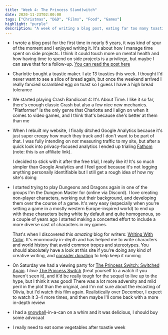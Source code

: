 ```yaml
---
title: "Week 4: The Princess S(and)witch"
date: 2020-11-23T02:00:00
tags: ["Christmas", "D&D", "Films", "Food", "Games"]
highlight: "purple"
description: "A week of writing a blog post, eating far too many toasties, and watching the sequel to one of the best films ever made: The Princess Switch."
---
```


  * I wrote a blog post for the first time in nearly 5 years, it was kind of spur of the moment and I enjoyed writing it. It's about how I manage time spent on side projects. I think it could touch more on mental health and how having time to spend on side projects is a privilege, but maybe I can save that for a follow-up. [You can read the post here](/posts/yeehaw)

  * Charlotte bought a toastie maker. I ate 13 toasties this week. I thought I'd never want to see a slice of bread again, but once the weekend arrived I really fancied scrambled egg on toast so I guess I have a high bread tolerance

  * We started playing Crash Bandicoot 4: It's About Time. I like it so far, there's enough classic Crash but also a few nice new mechanics. "Platformer" is the only genre that Charlotte and I align on when it comes to video games, and I think that's because she's better at them than me

  * When I rebuilt my website, I finally ditched Google Analytics because it's just super creepy how much they track and I don't want to be part of that. I was fully intending on _not_ measuring traffic to my site, but after a quick look into privacy-focused analytics I ended up trialing [Fathom](https://usefathom.com/ref/PM56BH) (note: this is an affiliate link).
  
    I decided to stick with it after the free trial, I really like it! It's so much simpler than Google Analytics and I feel good because it's not logging anything personally identifiable but I still get a rough idea of how my site's doing
  
  * I started trying to play Dungeons and Dragons again in one of the groups I'm the Dungeon Master for (online via Discord). I love creating non-player characters, working out their background, and developing them over the course of a game. It's very easy (especially when you're setting a game in a mostly western Europe-inspired world) to end up with these characters being white by default and quite homogenous, so a couple of years ago I started making a concerted effort to include a more diverse cast of characters in my games.

       That's when I discovered this _amazing_ blog for writers: [Writing With Color](https://writingwithcolor.tumblr.com/). It's enormously in-depth and has helped me to write characters and world history that avoid common tropes and stereotypes. You should absolutely have a look at this site if you're doing any kind of creative writing, and [consider donating](https://ko-fi.com/writingwithcolor) to help keep it running

  * On Saturday we had a viewing party for [The Princess Switch: Switched Again](https://en.wikipedia.org/wiki/The_Princess_Switch:_Switched_Again). I _love_ [The Princess Switch](https://en.wikipedia.org/wiki/The_Princess_Switch) (treat yourself to a watch if you haven't seen it), and it'd be really tough for the sequel to live up to the hype, but I think it was good! There was a lot more adversity and mild peril in the plot than the original, and I'm not sure about the recasting of Olivia, but I'd watch this film again. Realistically over December, I expect to watch it 3–4 more times, and then maybe I'll come back with a more in-depth review

  * I had a [snowball](https://www.diffordsguide.com/cocktails/recipe/1841/snowball)-in-a-can on a whim and it was delicious, I should buy some advocaat

  * I really need to eat some vegetables after toastie week
